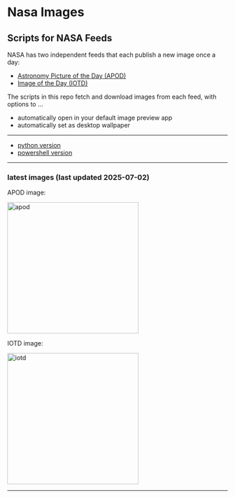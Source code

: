 # Nasa Images

## Scripts for NASA Feeds

NASA has two independent feeds that each publish a new image once a day:

- [Astronomy Picture of the Day (APOD)](https://apod.nasa.gov/apod/)
- [Image of the Day (IOTD)](https://www.nasa.gov/image-of-the-day/)

The scripts in this repo fetch and download images from each feed, with options to ...

- automatically open in your default image preview app
- automatically set as desktop wallpaper

---

- [python version](./python/README.md)
- [powershell version](./powershell/README.md)

---

### latest images (last updated 2025-07-02)

APOD image:

<a href="https://apod.nasa.gov/apod/image/2507/MwSpires_Chay_1874.jpg"><img alt="apod" src="https://apod.nasa.gov/apod/image/2507/MwSpires_Chay_1874.jpg" height="300" /></a>

IOTD image:

<a href="https://www.nasa.gov/image-detail/centre-of-activity/"><img alt="iotd" src="https://www.nasa.gov/wp-content/uploads/2025/06/potw2525a.jpg" height="300" /></a>

---
